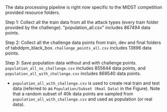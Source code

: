 The data processing pipeline is right now specific to the MIDST competition provided
resource folders.

Step 1: Collect all the train data from all the attack types (every train folder provided by the challenge). "population_all.csv" includes 867494 data points.

Step 2: Collect all the challenge data points from train, dev and final folders of tabddpm_black_box.  `challenge_points_all.csv` includes 13896 data points.

Step 3: Save population data without and with challenge points. `population_all_no_challenge.csv` includes 855644 data points, and `population_all_with_challenge.csv` includes 869540 data points.

- `population_all_with_challenge.csv` is used to create real train and test data (referred to as `Population/Subset (Real Data)` in the Figure). Note that a random subset of 40k data points are sampled from `population_all_with_challenge.csv` and used as population (or real data).
